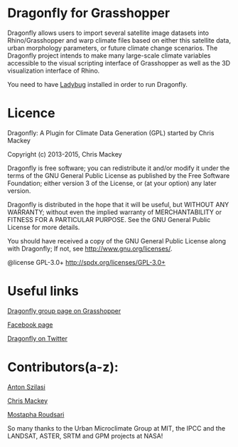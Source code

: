 
Dragonfly for Grasshopper
========================================
Dragonfly allows users to import several satellite image datasets into Rhino/Grasshopper and warp climate files based on either this satellite data, urban morphology parameters, or future climate change scenarios.  The Dragonfly project intends to make many large-scale climate variables accessible to the visual scripting interface of Grasshopper as well as the 3D visualization interface of Rhino.

You need to have [Ladybug](https://github.com/mostaphaRoudsari/Ladybug) installed in order to run Dragonfly.


Licence
========================================
Dragonfly: A Plugin for Climate Data Generation (GPL) started by Chris Mackey
 
Copyright (c) 2013-2015, Chris Mackey

Dragonfly is free software; you can redistribute it and/or modify it under the terms of the GNU General Public License as published by the Free Software Foundation; either version 3 of the License, or (at your option) any later version. 
 
Dragonfly is distributed in the hope that it will be useful, but WITHOUT ANY WARRANTY; without even the implied warranty of MERCHANTABILITY or FITNESS FOR A PARTICULAR PURPOSE. See the GNU General Public License for more details.
 
You should have received a copy of the GNU General Public License along with Dragonfly; If not, see <http://www.gnu.org/licenses/>.
 
@license GPL-3.0+ <http://spdx.org/licenses/GPL-3.0+>


Useful links
========================================
[Dragonfly group page on Grasshopper](http://www.grasshopper3d.com/group/ladybug)

[Facebook page](https://www.facebook.com/LadyBugforGrasshopper)

[Dragonfly on Twitter](https://www.twitter.com/ladybug_tool)


Contributors(a-z):
========================================
[Anton Szilasi](https://github.com/antonszilasi)

[Chris Mackey](https://github.com/chriswmackey)

[Mostapha Roudsari](https://github.com/mostapharoudsari)


So many thanks to the Urban Microclimate Group at MIT, the IPCC and the LANDSAT, ASTER, SRTM and GPM projects at NASA!
